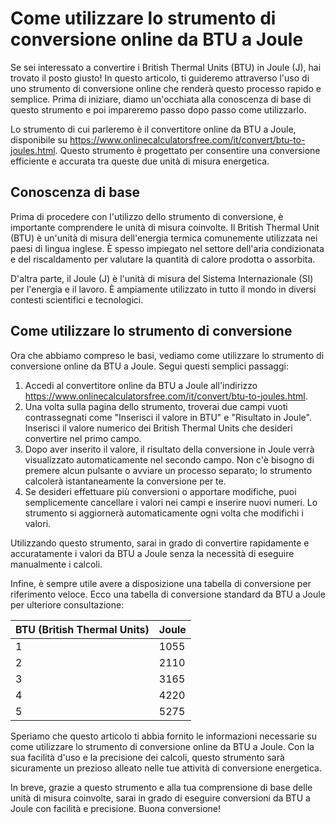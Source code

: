 Come utilizzare lo strumento di conversione online da BTU a Joule
=================================================================

Se sei interessato a convertire i British Thermal Units (BTU) in Joule (J), hai trovato il posto giusto! In questo articolo, ti guideremo attraverso l'uso di uno strumento di conversione online che renderà questo processo rapido e semplice. Prima di iniziare, diamo un'occhiata alla conoscenza di base di questo strumento e poi impareremo passo dopo passo come utilizzarlo.

Lo strumento di cui parleremo è il convertitore online da BTU a Joule, disponibile su <https://www.onlinecalculatorsfree.com/it/convert/btu-to-joules.html>. Questo strumento è progettato per consentire una conversione efficiente e accurata tra queste due unità di misura energetica.

 Conoscenza di base 
--------------------

Prima di procedere con l'utilizzo dello strumento di conversione, è importante comprendere le unità di misura coinvolte. Il British Thermal Unit (BTU) è un'unità di misura dell'energia termica comunemente utilizzata nei paesi di lingua inglese. È spesso impiegato nel settore dell'aria condizionata e del riscaldamento per valutare la quantità di calore prodotta o assorbita.

D'altra parte, il Joule (J) è l'unità di misura del Sistema Internazionale (SI) per l'energia e il lavoro. È ampiamente utilizzato in tutto il mondo in diversi contesti scientifici e tecnologici.

 Come utilizzare lo strumento di conversione 
---------------------------------------------

Ora che abbiamo compreso le basi, vediamo come utilizzare lo strumento di conversione online da BTU a Joule. Segui questi semplici passaggi:

1. Accedi al convertitore online da BTU a Joule all'indirizzo <https://www.onlinecalculatorsfree.com/it/convert/btu-to-joules.html>.
2. Una volta sulla pagina dello strumento, troverai due campi vuoti contrassegnati come "Inserisci il valore in BTU" e "Risultato in Joule". Inserisci il valore numerico dei British Thermal Units che desideri convertire nel primo campo.
3. Dopo aver inserito il valore, il risultato della conversione in Joule verrà visualizzato automaticamente nel secondo campo. Non c'è bisogno di premere alcun pulsante o avviare un processo separato; lo strumento calcolerà istantaneamente la conversione per te.
4. Se desideri effettuare più conversioni o apportare modifiche, puoi semplicemente cancellare i valori nei campi e inserire nuovi numeri. Lo strumento si aggiornerà automaticamente ogni volta che modifichi i valori.

Utilizzando questo strumento, sarai in grado di convertire rapidamente e accuratamente i valori da BTU a Joule senza la necessità di eseguire manualmente i calcoli.

Infine, è sempre utile avere a disposizione una tabella di conversione per riferimento veloce. Ecco una tabella di conversione standard da BTU a Joule per ulteriore consultazione:

<table><thead><tr><th>BTU (British Thermal Units)</th><th>Joule</th></tr></thead><tbody><tr><td>1</td><td>1055</td></tr><tr><td>2</td><td>2110</td></tr><tr><td>3</td><td>3165</td></tr><tr><td>4</td><td>4220</td></tr><tr><td>5</td><td>5275</td></tr></tbody></table>

Speriamo che questo articolo ti abbia fornito le informazioni necessarie su come utilizzare lo strumento di conversione online da BTU a Joule. Con la sua facilità d'uso e la precisione dei calcoli, questo strumento sarà sicuramente un prezioso alleato nelle tue attività di conversione energetica.

In breve, grazie a questo strumento e alla tua comprensione di base delle unità di misura coinvolte, sarai in grado di eseguire conversioni da BTU a Joule con facilità e precisione. Buona conversione!